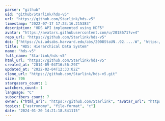 ```yaml
---
parser: "github"
uid: "github/Starlink/hds-v5"
url: "https://github.com/Starlink/hds-v5"
timestamp: "2022-07-17 17:23:16.215383"
description: "HDS API implemented using HDF5"
avatar: "https://avatars.githubusercontent.com/u/2018671?v=4"
repo_url: "https://github.com/Starlink/hds-v5"
doi: ["https://ui.adsabs.harvard.edu/abs/2008StaUN..92.....W", "https://ui.adsabs.harvard.edu/abs/2015ascl.soft02009P/abstract"]
title: "HDS: Hierarchical Data System"
name: "hds-v5"
full_name: "Starlink/hds-v5"
html_url: "https://github.com/Starlink/hds-v5"
created_at: "2014-09-04T16:56:29Z"
updated_at: "2022-02-04T12:33:02Z"
clone_url: "https://github.com/Starlink/hds-v5.git"
size: 706
stargazers_count: 1
watchers_count: 1
language: "C"
subscribers_count: 7
owner: {"html_url": "https://github.com/Starlink", "avatar_url": "https://avatars.githubusercontent.com/u/2018671?v=4", "login": "Starlink", "type": "Organization"}
topics: ["astronomy", "file-format", "c"]
date: "2024-01-20 14:21:18.841115"
---
```

